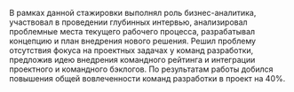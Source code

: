 В рамках данной стажировки выполнял роль бизнес-аналитика, участвовал в проведении глубинных интервью, анализировал проблемные места текущего рабочего процесса, разрабатывал концепцию и план внедрения нового решения. 
Решил проблему отсутствия фокуса на проектных задачах у команд разработки, предложив идею внедрения командного рейтинга и интеграции проектного и командного бэклогов. По результатам работы добился повышения общей вовлеченности команд разработки в проект на 40%.
